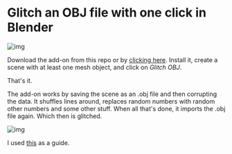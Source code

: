 # Glitch an OBJ file with one click in Blender

![img](https://github.com/hanswillem/Blender_Add-on_Glitch_OBJ/blob/master/example_img.png)

Download the add-on from this repo or by [clicking here](https://www.dropbox.com/s/zp6sd58ga81afce/add-on_glitch_obj.zip?dl=1&m=). Install it, create a scene with at least one mesh object, and click on *Glitch OBJ*. 

That's it.

The add-on works by saving the scene as an .obj file and then corrupting the data. It shuffles lines around, replaces random numbers with random other numbers and some other stuff. When all that's done, it imports the .obj file again. Which then is glitched.

![img](https://github.com/hanswillem/Blender_Add-on_Glitch_OBJ/blob/master/messing_with_obj.png)

I used [this](http://www.srcxor.org/blog/3d-glitching/) as a guide.

